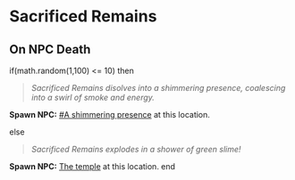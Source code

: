 # Sacrificed Remains


## On NPC Death

if(math.random(1,100) <= 10) then 


>*Sacrificed Remains disolves into a shimmering presence, coalescing into a swirl of smoke and energy.*


**Spawn NPC:**  [\#A shimmering presence](/npc/179018) at this location.

else


>*Sacrificed Remains explodes in a shower of green slime!*


**Spawn NPC:**  [The temple](/npc/179029) at this location.
end
